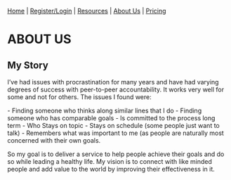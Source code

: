 [Home](index.md) | [Register/Login](login.md) | [Resources](resources.md) | [About Us](about.md) | [Pricing](price.md)

# ABOUT US

## My Story
<p>
I’ve had issues with procrastination for many years and have had varying degrees of success with peer-to-peer accountability. It works very well for some and not for others. The issues I found were: 
<p>
- Finding someone who thinks along similar lines that I do 
- Finding someone who has comparable goals
- Is committed to the process long term
- Who Stays on topic 
- Stays on schedule (some people just want to talk)
- Remembers what was important to me (as people are naturally most concerned with their own goals.

So my goal is to deliver a service to help people achieve their goals and do so while leading a healthy life. My vision is to connect with like minded people and add value to the world by improving their effectiveness in it.
